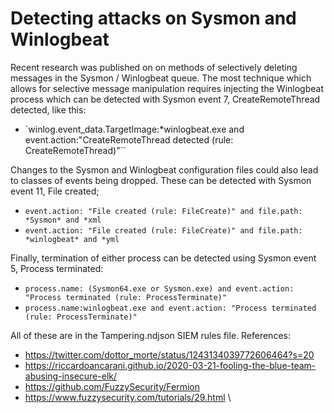 # Detecting attacks on Sysmon and Winlogbeat

Recent research was published on on methods of selectively deleting messages in the Sysmon / Winlogbeat queue. The most technique which allows for selective message manipulation requires injecting the Winlogbeat process which can be detected with Sysmon event 7, CreateRemoteThread detected, like this:

- `winlog.event_data.TargetImage:*winlogbeat.exe and event.action:"CreateRemoteThread detected (rule: CreateRemoteThread)"``

Changes to the Sysmon and Winlogbeat configuration files could also lead to classes of events being dropped. These can be detected with Sysmon event 11, File created;

- `event.action: "File created (rule: FileCreate)" and file.path: *Sysmon* and *xml`
- `event.action: "File created (rule: FileCreate)" and file.path: *winlogbeat* and *yml`

Finally, termination of either process can be detected using Sysmon event 5, Process terminated:

- `process.name: (Sysmon64.exe or Sysmon.exe) and event.action: "Process terminated (rule: ProcessTerminate)"`
- `process.name:winlogbeat.exe and event.action: "Process terminated (rule: ProcessTerminate)"`

All of these are in the Tampering.ndjson SIEM rules file. References:

- https://twitter.com/dottor_morte/status/1243134039772606464?s=20
- https://riccardoancarani.github.io/2020-03-21-fooling-the-blue-team-abusing-insecure-elk/
- https://github.com/FuzzySecurity/Fermion
- https://www.fuzzysecurity.com/tutorials/29.html
\
